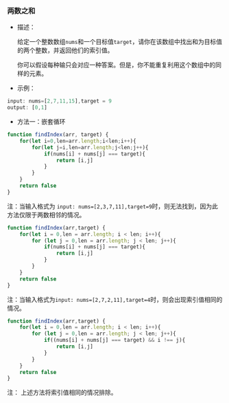 ### 两数之和

- 描述：

  给定一个整数数组`nums`和一个目标值`target`，请你在该数组中找出和为目标值的两个整数，并返回他们的索引值。

  你可以假设每种输只会对应一种答案。但是，你不能重复利用这个数组中的同样的元素。

- 示例：

```js
input: nums=[2,7,11,15],target = 9
output: [0,1]
```

- 方法一：嵌套循环

```js
function findIndex(arr, target) {
    for(let i=0,len=arr.length;i<len;i++){
        for(let j=i,len=arr.length;j<len;j++){
            if(nums[i] + nums[j] === target){
                return [i,j]
            }
        }
    }
    return false
}   
```

注：当输入格式为 `input: nums=[2,3,7,11],target=9`时，则无法找到，因为此方法仅限于两数相邻的情况。

```js
function findIndex(arr,target) {
    for(let i = 0,len = arr.length; i < len; i++){
        for (let j = 0,len = arr.length; j < len; j++){
            if(nums[i] + nums[j] === target){
                return [i,j]
            }
        }
    }
    return false
}
```

注：当输入格式为`input: nums=[2,7,2,11],target=4`时，则会出现索引值相同的情况。

```js
function findIndex(arr,target) {
    for(let i = 0,len = arr.length; i < len; i++){
        for (let j = 0,len = arr.length; j < len; j++){
            if((nums[i] + nums[j] === target) && i !== j){
                return [i,j]
            }
        }
    }
    return false
}
```

注： 上述方法将索引值相同的情况排除。